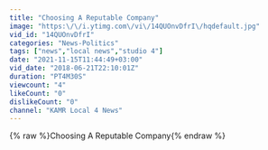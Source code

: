 ```yaml
---
title: "Choosing A Reputable Company"
image: "https:\/\/i.ytimg.com\/vi\/14QUOnvDfrI\/hqdefault.jpg"
vid_id: "14QUOnvDfrI"
categories: "News-Politics"
tags: ["news","local news","studio 4"]
date: "2021-11-15T11:44:49+03:00"
vid_date: "2018-06-21T22:10:01Z"
duration: "PT4M30S"
viewcount: "4"
likeCount: "0"
dislikeCount: "0"
channel: "KAMR Local 4 News"
---
```

{% raw %}Choosing A Reputable Company{% endraw %}

